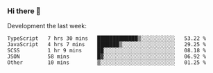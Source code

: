 ### Hi there 👋

Development the last week:
<!--START_SECTION:waka-->

```text
TypeScript   7 hrs 30 mins   █████████████▒░░░░░░░░░░░   53.22 %
JavaScript   4 hrs 7 mins    ███████▒░░░░░░░░░░░░░░░░░   29.25 %
SCSS         1 hr 9 mins     ██░░░░░░░░░░░░░░░░░░░░░░░   08.18 %
JSON         58 mins         █▓░░░░░░░░░░░░░░░░░░░░░░░   06.92 %
Other        10 mins         ▒░░░░░░░░░░░░░░░░░░░░░░░░   01.25 %
```

<!--END_SECTION:waka-->

<!--
**JASONPANGGO/jasonpanggo** is a ✨ _special_ ✨ repository because its `README.md` (this file) appears on your GitHub profile.

Here are some ideas to get you started:

- 🔭 I’m currently working on ...
- 🌱 I’m currently learning ...
- 👯 I’m looking to collaborate on ...
- 🤔 I’m looking for help with ...
- 💬 Ask me about ...
- 📫 How to reach me: ...
- 😄 Pronouns: ...
- ⚡ Fun fact: ...
-->
